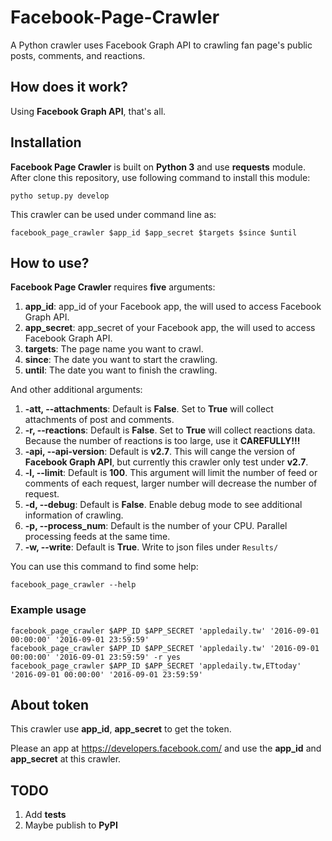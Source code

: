 # Facebook-Page-Crawler

A Python crawler uses Facebook Graph API to crawling fan page's public posts, comments, and reactions.

## How does it work?

Using **Facebook Graph API**, that's all.

## Installation

**Facebook Page Crawler** is built on **Python 3** and use **requests** module.
After clone this repository, use following command to install this module:
```
pytho setup.py develop
```

This crawler can be used under command line as:
```
facebook_page_crawler $app_id $app_secret $targets $since $until
```

## How to use?

**Facebook Page Crawler** requires **five** arguments:

1. **app_id**: app_id of your Facebook app, the will used to access Facebook Graph API.
2. **app_secret**: app_secret of your Facebook app, the will used to access Facebook Graph API.
3. **targets**: The page name you want to crawl.
4. **since**: The date you want to start the crawling.
5. **until**: The date you want to finish the crawling.

And other additional arguments:

1. **-att, --attachments**: Default is **False**. Set to **True** will collect attachments of post and comments.
2. **-r, --reactions**: Default is **False**. Set to **True** will collect reactions data. Because the number of reactions is too large, use it **CAREFULLY!!!**
3. **-api, --api-version**: Default is **v2.7**. This will cange the version of **Facebook Graph API**, but currently this crawler only test under **v2.7**.
4. **-l, --limit**: Default is **100**. This argument will limit the number of feed or comments of each request, larger number will decrease the number of request.
5. **-d, --debug**: Default is **False**. Enable debug mode to see additional information of crawling.
6. **-p, --process_num**: Default is the number of your CPU. Parallel processing feeds at the same time.
7. **-w, --write**: Default is **True**. Write to json files under `Results/`

You can use this command to find some help:
```
facebook_page_crawler --help
```

### Example usage

```
facebook_page_crawler $APP_ID $APP_SECRET 'appledaily.tw' '2016-09-01 00:00:00' '2016-09-01 23:59:59'
facebook_page_crawler $APP_ID $APP_SECRET 'appledaily.tw' '2016-09-01 00:00:00' '2016-09-01 23:59:59' -r yes
facebook_page_crawler $APP_ID $APP_SECRET 'appledaily.tw,ETtoday' '2016-09-01 00:00:00' '2016-09-01 23:59:59'
```

## About token

This crawler use **app_id**, **app_secret** to get the token.

Please an app at https://developers.facebook.com/ and use the **app_id** and **app_secret** at this crawler.

## TODO

1. Add **tests**
2. Maybe publish to **PyPI**
